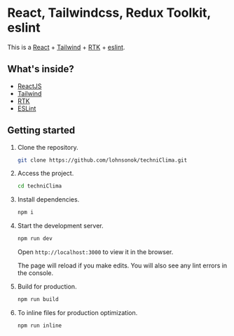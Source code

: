 # React, Tailwindcss, Redux Toolkit, eslint

This is a [React](https://reactjs.org) + [Tailwind](https://tailwindcss.com/) + [RTK](https://redux-toolkit.js.org/) + [eslint](https://eslint.org/).

## What's inside?

- [ReactJS](https://reactjs.org)
- [Tailwind](https://tailwindcss.com/)
- [RTK](https://redux-toolkit.js.org/)
- [ESLint](https://eslint.org)

## Getting started

1. Clone the repository.

    ```bash
    git clone https://github.com/lohnsonok/techniClima.git
    ```

2. Access the project.

    ```bash
    cd techniClima
    ```

3. Install dependencies.

    ```bash
    npm i
    ```

4. Start the development server.

    ```bash
    npm run dev
    ```

    Open `http://localhost:3000` to view it in the browser.

    The page will reload if you make edits. You will also see any lint errors in the console.

5. Build for production.

    ```bash
    npm run build
    ```

6. To inline files for production optimization.

    ```bash
    npm run inline
    ```
